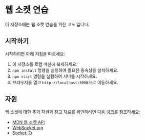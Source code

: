 # 웹 소켓 연습

이 저장소에는 웹 소켓 연습을 위한 코드 입니다.

## 시작하기

시작하려면 아래 지침을 따르세요:

1. 이 저장소를 로컬 머신에 복제하세요.
2. `npm install` 명령을 실행하여 필요한 종속성을 설치하세요.
3. `npm start` 명령을 실행하여 서버를 시작하세요.
4. 브라우저를 열고 `http://localhost:3000`으로 이동하세요.

## 자원

웹 소켓에 대한 추가 자원과 참고 자료를 확인하려면 다음 링크를 참조하세요:

- [MDN 웹 소켓 API](https://developer.mozilla.org/ko/docs/Web/API/WebSockets_API)
- [WebSocket.org](https://www.websocket.org/)
- [Socket.IO](https://socket.io/)
